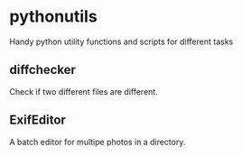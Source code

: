 # pythonutils
Handy python utility functions and scripts for different tasks

## diffchecker
Check if two different files are different.  

## ExifEditor
A batch editor for multipe photos in a directory.  
